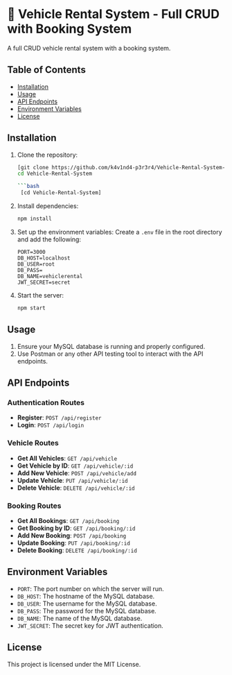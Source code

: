# 🚗 Vehicle Rental System - Full CRUD with Booking System


A full CRUD vehicle rental system with a booking system.

## Table of Contents

- [Installation](#installation)
- [Usage](#usage)
- [API Endpoints](#api-endpoints)
- [Environment Variables](#environment-variables)
- [License](#license)

## Installation

1. Clone the repository:
    ```bash
    [git clone https://github.com/k4v1nd4-p3r3r4/Vehicle-Rental-System---Full-CRUD-with-Booking-System-.git]
    cd Vehicle-Rental-System
   
    ```bash
     [cd Vehicle-Rental-System]
     ```
2. Install dependencies:
    ```bash
    npm install
    ```

3. Set up the environment variables:
    Create a `.env` file in the root directory and add the following:
    ```properties
    PORT=3000
    DB_HOST=localhost
    DB_USER=root
    DB_PASS=
    DB_NAME=vehiclerental
    JWT_SECRET=secret
    ```

4. Start the server:
    ```bash
    npm start
    ```

## Usage

1. Ensure your MySQL database is running and properly configured.
2. Use Postman or any other API testing tool to interact with the API endpoints.

## API Endpoints

### Authentication Routes
- **Register**: `POST /api/register`
- **Login**: `POST /api/login`

### Vehicle Routes
- **Get All Vehicles**: `GET /api/vehicle`
- **Get Vehicle by ID**: `GET /api/vehicle/:id`
- **Add New Vehicle**: `POST /api/vehicle/add`
- **Update Vehicle**: `PUT /api/vehicle/:id`
- **Delete Vehicle**: `DELETE /api/vehicle/:id`

### Booking Routes
- **Get All Bookings**: `GET /api/booking`
- **Get Booking by ID**: `GET /api/booking/:id`
- **Add New Booking**: `POST /api/booking`
- **Update Booking**: `PUT /api/booking/:id`
- **Delete Booking**: `DELETE /api/booking/:id`

## Environment Variables

- `PORT`: The port number on which the server will run.
- `DB_HOST`: The hostname of the MySQL database.
- `DB_USER`: The username for the MySQL database.
- `DB_PASS`: The password for the MySQL database.
- `DB_NAME`: The name of the MySQL database.
- `JWT_SECRET`: The secret key for JWT authentication.

## License

This project is licensed under the MIT License.

